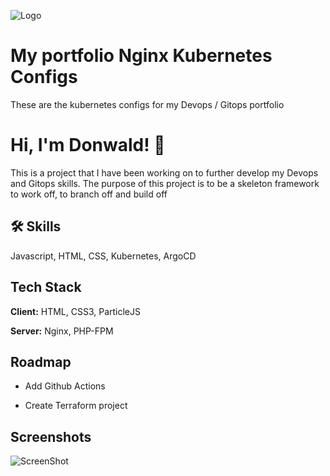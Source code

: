 ![Logo](https://drive.google.com/uc?1xSpP5nDq_z5kvgp5GS1DvU_TcpPq6yhu)

# My portfolio Nginx Kubernetes Configs 

These are the kubernetes configs for my Devops / Gitops portfolio


# Hi, I'm Donwald! 👋

This is a project that I have been working on to further develop my Devops and Gitops skills. The purpose of this project is to be a skeleton framework to work off, to branch off and build off 
## 🛠 Skills
Javascript, HTML, CSS, Kubernetes, ArgoCD


## Tech Stack

**Client:** HTML, CSS3, ParticleJS

**Server:** Nginx, PHP-FPM


## Roadmap

- Add Github Actions

- Create Terraform project 


## Screenshots

![ScreenShot](https://drive.google.com/uc?id=1XJuFC-IC7ZxemphfgtA8YptofOlneb7S)
